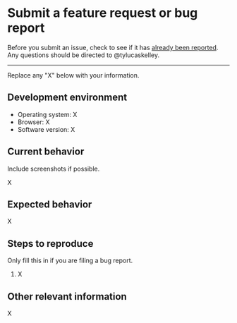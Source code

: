 # Submit a feature request or bug report

Before you submit an issue, check to see if it has [already been reported][1].
Any questions should be directed to @tylucaskelley.

---

Replace any "X" below with your information.

## Development environment

- Operating system: X
- Browser: X
- Software version: X

## Current behavior

Include screenshots if possible.

X

## Expected behavior

X

## Steps to reproduce

Only fill this in if you are filing a bug report.

1. X

## Other relevant information

X

[1]: https://github.com/greylocklabs/eslint-config/issues

